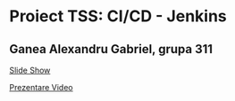 #  Proiect TSS: CI/CD - Jenkins
## Ganea Alexandru Gabriel, grupa 311

[Slide Show](https://docs.google.com/presentation/d/1ZFyGHr9XzYn0qu4-2SbLK2Zz3YHksiAIvFp7vuCIbjg/edit?usp=sharing)

[Prezentare Video](https://drive.google.com/file/d/14oq5TqqM4_yFgEXNmqsBCRGPUC6l2hFO/view?usp=drive_link)
